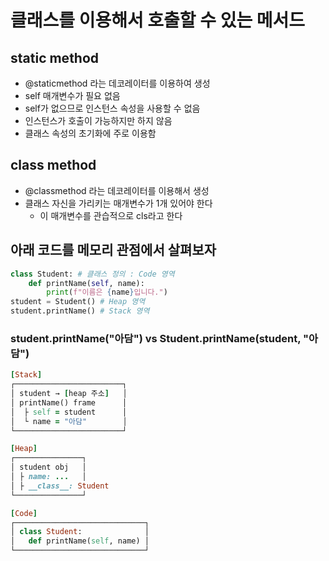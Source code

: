 # 클래스를 이용해서 호출할 수 있는 메서드
## static method
- @staticmethod 라는 데코레이터를 이용하여 생성
- self 매개변수가 필요 없음
- self가 없으므로 인스턴스 속성을 사용할 수 없음 
- 인스턴스가 호출이 가능하지만 하지 않음
- 클래스 속성의 초기화에 주로 이용함

## class method 
- @classmethod 라는 데코레이터를 이용해서 생성
- 클래스 자신을 가리키는 매개변수가 1개 있어야 한다 
  - 이 매개변수를 관습적으로 cls라고 한다 

## 아래 코드를 메모리 관점에서 살펴보자
```python
class Student: # 클래스 정의 : Code 영역
    def printName(self, name):
        print(f"이름은 {name}입니다.")
student = Student() # Heap 영역
student.printName() # Stack 영역

```

### student.printName("아담") vs Student.printName(student, "아담")

```ruby
[Stack]
┌────────────────────────┐
│ student → [heap 주소]   │
│ printName() frame      │
│  ├ self = student      │
│  └ name = "아담"        │
└────────────────────────┘

[Heap]
┌───────────────┐
│ student obj   │
│ ├ name: ...   │
│ ├ __class__: Student
└───────────────┘

[Code]
┌─────────────────────────────┐
│ class Student:              │
│   def printName(self, name) │
└─────────────────────────────┘
```

